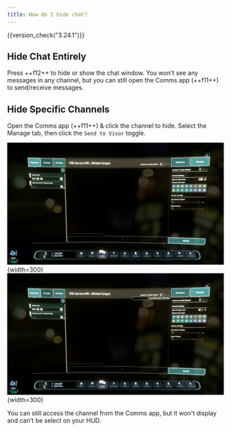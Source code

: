 ```yaml
---
title: How do I hide chat?
---
```


{{version_check("3.24.1")}}

## Hide Chat Entirely

Press ++f12++ to hide or show the chat window. You won't see any messages in any
channel, but you can still open the Comms app (++f11++) to send/receive messages.

## Hide Specific Channels

Open the Comms app (++f11++) & click the channel to hide. Select the Manage tab,
then click the `Send to Visor` toggle.

![Manage Channel Tab](./images/manage-tab.jpg){width=300}
![Send to Visor Toggle](./images/hide-chat/send-toggle.jpg){width=300}

You can still access the channel from the Comms app, but it won't display and
can't be select on your HUD.

